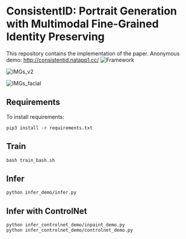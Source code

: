 # ConsistentID: Portrait Generation with Multimodal Fine-Grained Identity Preserving

This repository contains the implementation of the paper.
Anonymous demo: http://consistentid.natapp1.cc/
![Framework](https://github.com/user-attachments/assets/1b4db078-a269-4119-88e6-f522aa6341b1)


![IMGs_v2](https://github.com/user-attachments/assets/1cc66d57-aecd-4995-b511-a0f86d7940a1)


![IMGs_facial](https://github.com/user-attachments/assets/591aee2f-60a8-4df3-86ff-0afa226c89c3)


## Requirements

To install requirements:

```setup
pip3 install -r requirements.txt
```

## Train

```setup
bash train_bash.sh
```


## Infer

```setup
python infer_demo/infer.py
```

## Infer with ControlNet

```setup
python infer_controlnet_demo/inpaint_demo.py
python infer_controlnet_demo/controlnet_demo.py
```

